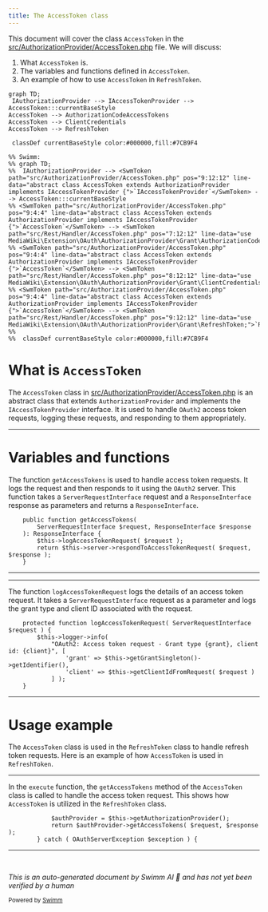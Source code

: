 ```yaml
---
title: The AccessToken class
---
```

This document will cover the class <SwmToken path="src/AuthorizationProvider/AccessToken.php" pos="9:4:4" line-data="abstract class AccessToken extends AuthorizationProvider implements IAccessTokenProvider {">`AccessToken`</SwmToken> in the <SwmPath>[src/AuthorizationProvider/AccessToken.php](src/AuthorizationProvider/AccessToken.php)</SwmPath> file. We will discuss:

1. What <SwmToken path="src/AuthorizationProvider/AccessToken.php" pos="9:4:4" line-data="abstract class AccessToken extends AuthorizationProvider implements IAccessTokenProvider {">`AccessToken`</SwmToken> is.
2. The variables and functions defined in <SwmToken path="src/AuthorizationProvider/AccessToken.php" pos="9:4:4" line-data="abstract class AccessToken extends AuthorizationProvider implements IAccessTokenProvider {">`AccessToken`</SwmToken>.
3. An example of how to use <SwmToken path="src/AuthorizationProvider/AccessToken.php" pos="9:4:4" line-data="abstract class AccessToken extends AuthorizationProvider implements IAccessTokenProvider {">`AccessToken`</SwmToken> in <SwmToken path="src/Rest/Handler/AccessToken.php" pos="9:12:12" line-data="use MediaWiki\Extension\OAuth\AuthorizationProvider\Grant\RefreshToken;">`RefreshToken`</SwmToken>.

```mermaid
graph TD;
 IAuthorizationProvider --> IAccessTokenProvider --> AccessToken:::currentBaseStyle
AccessToken --> AuthorizationCodeAccessTokens
AccessToken --> ClientCredentials
AccessToken --> RefreshToken

 classDef currentBaseStyle color:#000000,fill:#7CB9F4

%% Swimm:
%% graph TD;
%%  IAuthorizationProvider --> <SwmToken path="src/AuthorizationProvider/AccessToken.php" pos="9:12:12" line-data="abstract class AccessToken extends AuthorizationProvider implements IAccessTokenProvider {">`IAccessTokenProvider`</SwmToken> --> AccessToken:::currentBaseStyle
%% <SwmToken path="src/AuthorizationProvider/AccessToken.php" pos="9:4:4" line-data="abstract class AccessToken extends AuthorizationProvider implements IAccessTokenProvider {">`AccessToken`</SwmToken> --> <SwmToken path="src/Rest/Handler/AccessToken.php" pos="7:12:12" line-data="use MediaWiki\Extension\OAuth\AuthorizationProvider\Grant\AuthorizationCodeAccessTokens;">`AuthorizationCodeAccessTokens`</SwmToken>
%% <SwmToken path="src/AuthorizationProvider/AccessToken.php" pos="9:4:4" line-data="abstract class AccessToken extends AuthorizationProvider implements IAccessTokenProvider {">`AccessToken`</SwmToken> --> <SwmToken path="src/Rest/Handler/AccessToken.php" pos="8:12:12" line-data="use MediaWiki\Extension\OAuth\AuthorizationProvider\Grant\ClientCredentials;">`ClientCredentials`</SwmToken>
%% <SwmToken path="src/AuthorizationProvider/AccessToken.php" pos="9:4:4" line-data="abstract class AccessToken extends AuthorizationProvider implements IAccessTokenProvider {">`AccessToken`</SwmToken> --> <SwmToken path="src/Rest/Handler/AccessToken.php" pos="9:12:12" line-data="use MediaWiki\Extension\OAuth\AuthorizationProvider\Grant\RefreshToken;">`RefreshToken`</SwmToken>
%% 
%%  classDef currentBaseStyle color:#000000,fill:#7CB9F4
```

# What is <SwmToken path="src/AuthorizationProvider/AccessToken.php" pos="9:4:4" line-data="abstract class AccessToken extends AuthorizationProvider implements IAccessTokenProvider {">`AccessToken`</SwmToken>

The <SwmToken path="src/AuthorizationProvider/AccessToken.php" pos="9:4:4" line-data="abstract class AccessToken extends AuthorizationProvider implements IAccessTokenProvider {">`AccessToken`</SwmToken> class in <SwmPath>[src/AuthorizationProvider/AccessToken.php](src/AuthorizationProvider/AccessToken.php)</SwmPath> is an abstract class that extends <SwmToken path="src/AuthorizationProvider/AccessToken.php" pos="3:8:8" line-data="namespace MediaWiki\Extension\OAuth\AuthorizationProvider;">`AuthorizationProvider`</SwmToken> and implements the <SwmToken path="src/AuthorizationProvider/AccessToken.php" pos="9:12:12" line-data="abstract class AccessToken extends AuthorizationProvider implements IAccessTokenProvider {">`IAccessTokenProvider`</SwmToken> interface. It is used to handle <SwmToken path="src/AuthorizationProvider/AccessToken.php" pos="30:2:2" line-data="			&quot;OAuth2: Access token request - Grant type {grant}, client id: {client}&quot;, [">`OAuth2`</SwmToken> access token requests, logging these requests, and responding to them appropriately.

<SwmSnippet path="/src/AuthorizationProvider/AccessToken.php" line="18">

---

# Variables and functions

The function <SwmToken path="src/AuthorizationProvider/AccessToken.php" pos="18:5:5" line-data="	public function getAccessTokens(">`getAccessTokens`</SwmToken> is used to handle access token requests. It logs the request and then responds to it using the <SwmToken path="src/AuthorizationProvider/AccessToken.php" pos="30:2:2" line-data="			&quot;OAuth2: Access token request - Grant type {grant}, client id: {client}&quot;, [">`OAuth2`</SwmToken> server. This function takes a <SwmToken path="src/AuthorizationProvider/AccessToken.php" pos="19:1:1" line-data="		ServerRequestInterface $request, ResponseInterface $response">`ServerRequestInterface`</SwmToken> request and a <SwmToken path="src/AuthorizationProvider/AccessToken.php" pos="19:7:7" line-data="		ServerRequestInterface $request, ResponseInterface $response">`ResponseInterface`</SwmToken> response as parameters and returns a <SwmToken path="src/AuthorizationProvider/AccessToken.php" pos="19:7:7" line-data="		ServerRequestInterface $request, ResponseInterface $response">`ResponseInterface`</SwmToken>.

```hack
	public function getAccessTokens(
		ServerRequestInterface $request, ResponseInterface $response
	): ResponseInterface {
		$this->logAccessTokenRequest( $request );
		return $this->server->respondToAccessTokenRequest( $request, $response );
	}
```

---

</SwmSnippet>

<SwmSnippet path="/src/AuthorizationProvider/AccessToken.php" line="28">

---

The function <SwmToken path="src/AuthorizationProvider/AccessToken.php" pos="28:5:5" line-data="	protected function logAccessTokenRequest( ServerRequestInterface $request ) {">`logAccessTokenRequest`</SwmToken> logs the details of an access token request. It takes a <SwmToken path="src/AuthorizationProvider/AccessToken.php" pos="28:8:8" line-data="	protected function logAccessTokenRequest( ServerRequestInterface $request ) {">`ServerRequestInterface`</SwmToken> request as a parameter and logs the grant type and client ID associated with the request.

```hack
	protected function logAccessTokenRequest( ServerRequestInterface $request ) {
		$this->logger->info(
			"OAuth2: Access token request - Grant type {grant}, client id: {client}", [
				'grant' => $this->getGrantSingleton()->getIdentifier(),
				'client' => $this->getClientIdFromRequest( $request )
			] );
	}
```

---

</SwmSnippet>

# Usage example

The <SwmToken path="src/AuthorizationProvider/AccessToken.php" pos="9:4:4" line-data="abstract class AccessToken extends AuthorizationProvider implements IAccessTokenProvider {">`AccessToken`</SwmToken> class is used in the <SwmToken path="src/Rest/Handler/AccessToken.php" pos="9:12:12" line-data="use MediaWiki\Extension\OAuth\AuthorizationProvider\Grant\RefreshToken;">`RefreshToken`</SwmToken> class to handle refresh token requests. Here is an example of how <SwmToken path="src/AuthorizationProvider/AccessToken.php" pos="9:4:4" line-data="abstract class AccessToken extends AuthorizationProvider implements IAccessTokenProvider {">`AccessToken`</SwmToken> is used in <SwmToken path="src/Rest/Handler/AccessToken.php" pos="9:12:12" line-data="use MediaWiki\Extension\OAuth\AuthorizationProvider\Grant\RefreshToken;">`RefreshToken`</SwmToken>.

<SwmSnippet path="/src/Rest/Handler/AccessToken.php" line="49">

---

In the <SwmToken path="src/Rest/Handler/AccessToken.php" pos="38:5:5" line-data="	public function execute() {">`execute`</SwmToken> function, the <SwmToken path="src/Rest/Handler/AccessToken.php" pos="50:6:6" line-data="			return $authProvider-&gt;getAccessTokens( $request, $response );">`getAccessTokens`</SwmToken> method of the <SwmToken path="src/AuthorizationProvider/AccessToken.php" pos="9:4:4" line-data="abstract class AccessToken extends AuthorizationProvider implements IAccessTokenProvider {">`AccessToken`</SwmToken> class is called to handle the access token request. This shows how <SwmToken path="src/AuthorizationProvider/AccessToken.php" pos="9:4:4" line-data="abstract class AccessToken extends AuthorizationProvider implements IAccessTokenProvider {">`AccessToken`</SwmToken> is utilized in the <SwmToken path="src/Rest/Handler/AccessToken.php" pos="9:12:12" line-data="use MediaWiki\Extension\OAuth\AuthorizationProvider\Grant\RefreshToken;">`RefreshToken`</SwmToken> class.

```hack
			$authProvider = $this->getAuthorizationProvider();
			return $authProvider->getAccessTokens( $request, $response );
		} catch ( OAuthServerException $exception ) {
```

---

</SwmSnippet>

&nbsp;

*This is an auto-generated document by Swimm AI 🌊 and has not yet been verified by a human*

<SwmMeta version="3.0.0" repo-id="Z2l0aHViJTNBJTNBbWVkaWF3aWtpLWV4dGVuc2lvbnMtT0F1dGglM0ElM0FTd2ltbS1EZW1v" repo-name="mediawiki-extensions-OAuth"><sup>Powered by [Swimm](/)</sup></SwmMeta>
